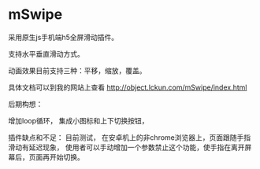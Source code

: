 # mSwipe

采用原生js手机端h5全屏滑动插件。

支持水平垂直滑动方式。

动画效果目前支持三种：平移，缩放，覆盖。

具体文档可以到我的网站上查看
http://object.lckun.com/mSwipe/index.html


后期构想：

增加loop循环，
集成小图标和上下切换按钮，


插件缺点和不足：
目前测试，
在安卓机上的非chrome浏览器上，页面跟随手指滑动有延迟现象，
使用者可以手动增加一个参数禁止这个功能，使手指在离开屏幕后，页面再开始切换。
